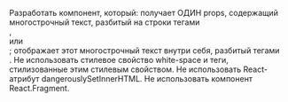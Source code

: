 
Разработать компонент, который:
получает ОДИН props, содержащий многострочный текст, разбитый на строки тегами <br>, <br/> или <br />;
отображает этот многострочный текст внутри себя, разбитый тегами <br>.
Не использовать стилевое свойство white-space и теги, стилизованные этим стилевым свойством.
Не использовать React-атрибут dangerouslySetInnerHTML.
Не использовать компонент React.Fragment.